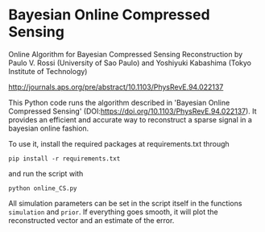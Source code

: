 # Bayesian Online Compressed Sensing
Online Algorithm for Bayesian Compressed Sensing Reconstruction
by
Paulo V. Rossi (University of Sao Paulo) and
Yoshiyuki Kabashima (Tokyo Institute of Technology)

http://journals.aps.org/pre/abstract/10.1103/PhysRevE.94.022137

This Python code runs the algorithm described in 'Bayesian Online Compressed Sensing' (DOI:https://doi.org/10.1103/PhysRevE.94.022137).
It provides an efficient and accurate way to reconstruct a sparse signal in a bayesian online fashion.

To use it, install the required packages at requirements.txt through

```pip install -r requirements.txt```
  
and run the script with

```python online_CS.py```

All simulation parameters can be set in the script itself in the functions `simulation` and `prior`.
If everything goes smooth, it will plot the reconstructed vector and an estimate of the error.
